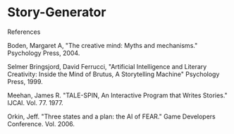 # Story-Generator

References

Boden, Margaret A, "The creative mind: Myths and mechanisms." Psychology Press, 2004.

Selmer Bringsjord, David Ferrucci, "Artificial Intelligence and Literary Creativity: Inside the Mind of Brutus, A Storytelling Machine" Psychology Press, 1999.

Meehan, James R. "TALE-SPIN, An Interactive Program that Writes Stories." IJCAI. Vol. 77. 1977.

Orkin, Jeff. "Three states and a plan: the AI of FEAR." Game Developers Conference. Vol. 2006.
